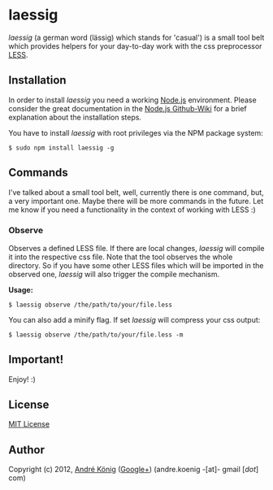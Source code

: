 # laessig

_laessig_ (a german word (lässig) which stands for 'casual') is a small tool belt which provides helpers for your day-to-day work with the css preprocessor [LESS](http://lesscss.org/).

## Installation

In order to install _laessig_ you need a working [Node.js](http://nodejs.org/) environment. Please consider the great documentation in the [Node.js Github-Wiki](https://github.com/joyent/node/wiki) for a brief explanation about the installation steps.

You have to install _laessig_ with root privileges via the NPM package system:

    $ sudo npm install laessig -g

## Commands

I've talked about a small tool belt, well, currently there is one command, but, a very important one. Maybe there will be more commands in the future. Let me know if you need a functionality in the context of working with LESS :)

### Observe

Observes a defined LESS file. If there are local changes, _laessig_ will compile it into the respective css file. Note that the tool observes the whole directory. So if you have some other LESS files which will be imported in the observed one, _laessig_ will also trigger the compile mechanism.

**Usage:**

    $ laessig observe /the/path/to/your/file.less

You can also add a minify flag. If set _laessig_ will compress your css output:

    $ laessig observe /the/path/to/your/file.less -m

## Important!
Enjoy! :)

## License

[MIT License](http://www.opensource.org/licenses/mit-license.php)

## Author

Copyright (c) 2012, [André König](http://lochkartenstanzer.de) ([Google+](http://profile.lochkartenstanzer.de)) (andre.koenig -[at]- gmail [*dot*] com)